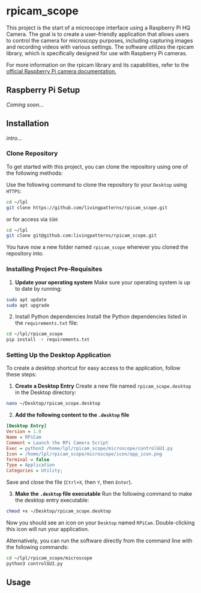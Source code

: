 # rpicam_scope

This project is the start of a microscope interface using a Raspberry Pi HQ Camera. 
The goal is to create a user-friendly application that allows users to control the camera for microscopy purposes, 
including capturing images and recording videos with various settings. The software utilizes the rpicam library, 
which is specifically designed for use with Raspberry Pi cameras.

For more information on the rpicam library and its capabilities, refer to the
[official Raspberry Pi camera documentation.]([www.google.com](https://www.raspberrypi.com/documentation/computers/camera_software.html))

## Raspberry Pi Setup

_Coming soon..._

## Installation

_intro..._

### Clone Repository

To get started with this project, you can clone the repository using one of the following methods:

Use the following command to clone the repository to your `Desktop` using `HTTPS`:
```bash
cd ~/lpl
git clone https://github.com/livingpatterns/rpicam_scope.git
```
or for access via `SSH`:
```bash
cd ~/lpl
git clone git@github.com:livingpatterns/rpicam_scope.git
```
You have now a new folder named `rpicam_scope` wherever you cloned the repository into.

### Installing Project Pre-Requisites
1. **Update your operating system**
Make sure your operating system is up to date by running:
```bash
sudo apt update
sudo apt upgrade
```
2. Install Python dependencies
Install the Python dependencies listed in the `requirements.txt` file:

```bash
cd ~/lpl/rpicam_scope
pip install -r requirements.txt
```

### Setting Up the Desktop Application
To create a desktop shortcut for easy access to the application, follow these steps:

1. **Create a Desktop Entry**
Create a new file named `rpicam_scope.desktop` in the Desktop directory:
```bash
nano ~/Desktop/rpicam_scope.desktop
```
2. **Add the following content to the `.desktop` file**
```ini
[Desktop Entry]
Version = 1.0
Name = RPiCam
Comment = Launch the RPi Camera Script
Exec = python3 /home/lpl/rpicam_scope/microscope/controlGUI.py
Icon = /home/lpl/rpicam_scope/microscope/icon/app_icon.png
Terminal = false
Type = Application
Categories = Utility;
```
Save and close the file (`Ctrl+X`, then `Y`, then `Enter`).

3. **Make the `.desktop` file executable**
Run the following command to make the desktop entry executable:
```bash
chmod +x ~/Desktop/rpicam_scope.desktop
```

Now you should see an icon on your `Desktop` named `RPiCam`. Double-clicking this icon will run your application.

Alternatively, you can run the software directly from the command line with the following commands:
```bash
cd ~/lpl/rpicam_scope/microscope
python3 controlGUI.py
```
## Usage
